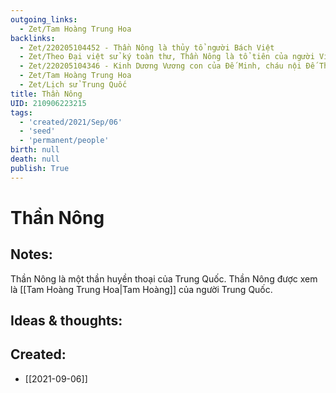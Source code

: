 ```yaml
---
outgoing_links:
  - Zet/Tam Hoàng Trung Hoa
backlinks:
  - Zet/220205104452 - Thần Nông là thủy tổ người Bách Việt
  - Zet/Theo Đại việt sử ký toàn thư, Thần Nông là tổ tiên của người Việt
  - Zet/220205104346 - Kinh Dương Vương con của Đế Minh, cháu nội Đế Thừa, chắt của Thần Nông
  - Zet/Tam Hoàng Trung Hoa
  - Zet/Lịch sử Trung Quốc
title: Thần Nông
UID: 210906223215
tags:
  - 'created/2021/Sep/06'
  - 'seed'
  - 'permanent/people'
birth: null
death: null
publish: True
---
```

# Thần Nông

## Notes:
Thần Nông là một thần huyền thoại của Trung Quốc.
Thần Nông được xem là [[Tam Hoàng Trung Hoa|Tam Hoàng]] của người Trung Quốc.


## Ideas & thoughts:

## Created:
- [[2021-09-06]]

